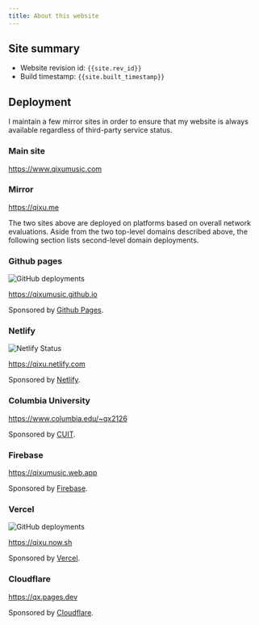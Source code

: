 ```yaml
---
title: About this website
---
```


## Site summary

- Website revision id: `{{site.rev_id}}`
- Build timestamp: `{{site.built_timestamp}}`

## Deployment

I maintain a few mirror sites in order to ensure that my website is
always available regardless of third-party service status.

### Main site

<https://www.qixumusic.com>

### Mirror

<https://qixu.me>

The two sites above are deployed on platforms based on overall network evaluations. Aside from the two top-level domains described above, the following section lists second-level domain deployments.

### Github pages

![GitHub deployments](https://img.shields.io/github/deployments/qixumusic/qixumusic.github.io/github-pages?style=flat-square)

<https://qixumusic.github.io>

Sponsored by [Github
Pages](https://pages.github.com/).

### Netlify

![Netlify Status](https://api.netlify.com/api/v1/badges/31cd0ae2-d6fa-4211-a52d-d5155467f90e/deploy-status)

<https://qixu.netlify.com>

Sponsored by [Netlify](https://www.netlify.com/).

### Columbia University

<https://www.columbia.edu/~qx2126>

Sponsored by [CUIT](https://cuit.columbia.edu/).

### Firebase

<https://qixumusic.web.app>

Sponsored by [Firebase](https://firebase.google.com).

### Vercel

![GitHub deployments](https://img.shields.io/github/deployments/qixumusic/qixumusic.github.io/Production?style=flat-square)

<https://qixu.now.sh>

Sponsored by [Vercel](https://vercel.com/).

### Cloudflare

<https://qx.pages.dev>

Sponsored by [Cloudflare](https://pages.dev/).
